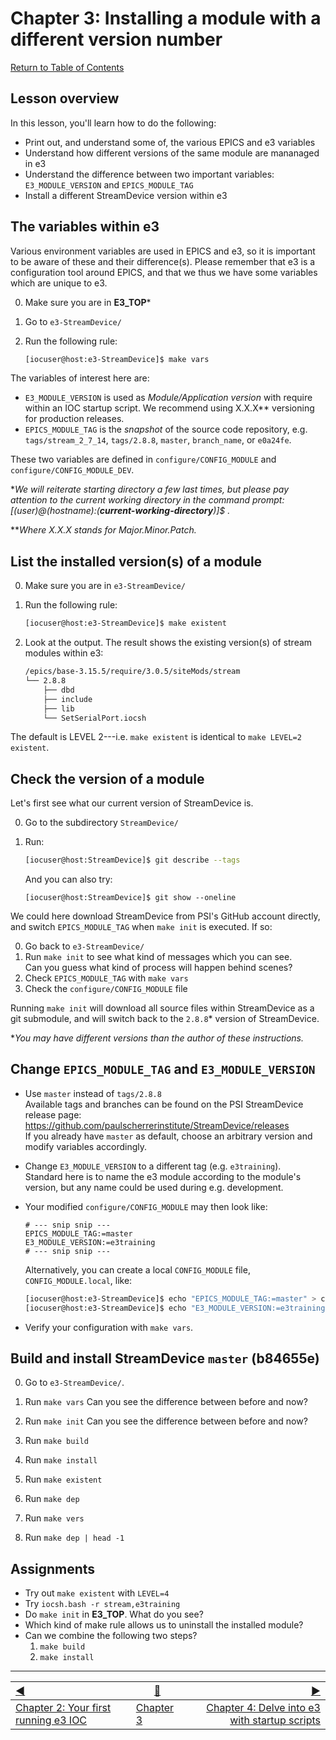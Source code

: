 # Chapter 3: Installing a module with a different version number

[Return to Table of Contents](README.md)

## Lesson overview

In this lesson, you'll learn how to do the following:
* Print out, and understand some of, the various EPICS and e3 variables
* Understand how different versions of the same module are mananaged in e3
* Understand the difference between two important variables: `E3_MODULE_VERSION` and `EPICS_MODULE_TAG`
* Install a different StreamDevice version within e3

## The variables within e3

Various environment variables are used in EPICS and e3, so it is important to be aware of these and their difference(s). Please remember that e3 is a configuration tool around EPICS, and that we thus we have some variables which are unique to e3.

0. Make sure you are in **E3_TOP***
1. Go to `e3-StreamDevice/`
2. Run the following rule:

   ```bash
   [iocuser@host:e3-StreamDevice]$ make vars
   ```

The variables of interest here are:
* `E3_MODULE_VERSION`  is used as *Module/Application version* with require within an IOC startup script. We recommend using X.X.X** versioning for production releases. 
* `EPICS_MODULE_TAG` is the *snapshot* of the source code repository, e.g. `tags/stream_2_7_14`, `tags/2.8.8`, `master`, `branch_name`, or `e0a24fe`.

These two variables are defined in `configure/CONFIG_MODULE` and `configure/CONFIG_MODULE_DEV`.

**We will reiterate starting directory a few last times, but please pay attention to the current working directory in the command prompt: [(user)@(hostname):(**current-working-directory**)]$ .*

***Where X.X.X stands for Major.Minor.Patch.*

## List the installed version(s) of a module

0. Make sure you are in `e3-StreamDevice/`
1. Run the following rule:

   ```bash
   [iocuser@host:e3-StreamDevice]$ make existent
   ```

2. Look at the output.
   The result shows the existing version(s) of stream modules within e3:
   
   ```bash
   /epics/base-3.15.5/require/3.0.5/siteMods/stream
   └── 2.8.8
       ├── dbd
       ├── include
       ├── lib
       └── SetSerialPort.iocsh
   ```

The default is LEVEL 2---i.e. `make existent` is identical to `make LEVEL=2 existent`.

## Check the version of a module

Let's first see what our current version of StreamDevice is.

0. Go to the subdirectory `StreamDevice/`
1. Run:

   ```bash
   [iocuser@host:StreamDevice]$ git describe --tags
   ```

   And you can also try:

   ```
   [iocuser@host:StreamDevice]$ git show --oneline 
   ```

We could here download StreamDevice from PSI's GitHub account directly, and switch `EPICS_MODULE_TAG` when `make init` is executed. If so:

0. Go back to `e3-StreamDevice/`
1. Run `make init` to see what kind of messages which you can see.  
   Can you guess what kind of process will happen behind scenes?
2. Check `EPICS_MODULE_TAG` with `make vars`
3. Check the `configure/CONFIG_MODULE` file

Running `make init` will download all source files within StreamDevice as a git submodule, and will switch back to the `2.8.8`* version of StreamDevice.

**You may have different versions than the author of these instructions.*

## Change `EPICS_MODULE_TAG` and `E3_MODULE_VERSION`

* Use `master` instead of `tags/2.8.8`  
  Available tags and branches can be found on the PSI StreamDevice release page: https://github.com/paulscherrerinstitute/StreamDevice/releases  
  If you already have `master` as default, choose an arbitrary version and modify variables accordingly.

* Change `E3_MODULE_VERSION` to a different tag (e.g. `e3training`).  
  Standard here is to name the e3 module according to the module's version, but any name could be used during e.g. development.
  
* Your modified `configure/CONFIG_MODULE` may then look like:

  ```properties
  # --- snip snip ---
  EPICS_MODULE_TAG:=master
  E3_MODULE_VERSION:=e3training
  # --- snip snip ---
  ```

  Alternatively, you can create a local `CONFIG_MODULE` file, `CONFIG_MODULE.local`, like:

  ```bash
  [iocuser@host:e3-StreamDevice]$ echo "EPICS_MODULE_TAG:=master" > configure/CONFIG_MODULE.local
  [iocuser@host:e3-StreamDevice]$ echo "E3_MODULE_VERSION:=e3training" >> configure/CONFIG_MODULE.local
  ```

* Verify your configuration with `make vars`.

## Build and install StreamDevice `master` (b84655e)

0. Go to `e3-StreamDevice/`.

1. Run `make vars`
   Can you see the difference between before and now?
   
2. Run `make init`
   Can you see the difference between before and now?

3. Run `make build`

4. Run `make install`

5. Run `make existent`

6. Run `make dep`

7. Run `make vers`

8. Run `make dep | head -1`

## Assignments

* Try out `make existent` with `LEVEL=4`
* Try `iocsh.bash -r stream,e3training`
* Do `make init` in **E3_TOP**. What do you see?
* Which kind of make rule allows us to uninstall the installed module?
* Can we combine the following two steps? 
  1. `make build`
  2. `make install`


------------------
[:arrow_backward:](chapter2.md)  | [:arrow_up_small:](chapter3.md)  | [:arrow_forward:](chapter4.md)
:--- | --- |---: 
[Chapter 2: Your first running e3 IOC](chapter2.md) | [Chapter 3](chapter3.md) | [Chapter 4: Delve into e3 with startup scripts](chapter4.md)

